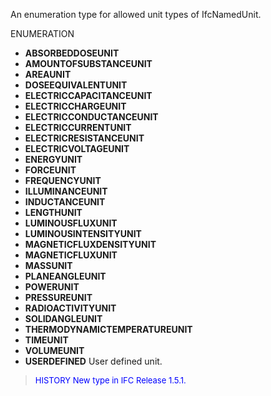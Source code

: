 An enumeration type for allowed unit types of IfcNamedUnit.

ENUMERATION

* **ABSORBEDDOSEUNIT** 
* **AMOUNTOFSUBSTANCEUNIT** 
* **AREAUNIT** 
* **DOSEEQUIVALENTUNIT** 
* **ELECTRICCAPACITANCEUNIT** 
* **ELECTRICCHARGEUNIT** 
* **ELECTRICCONDUCTANCEUNIT** 
* **ELECTRICCURRENTUNIT** 
* **ELECTRICRESISTANCEUNIT** 
* **ELECTRICVOLTAGEUNIT** 
* **ENERGYUNIT** 
* **FORCEUNIT** 
* **FREQUENCYUNIT** 
* **ILLUMINANCEUNIT** 
* **INDUCTANCEUNIT** 
* **LENGTHUNIT** 
* **LUMINOUSFLUXUNIT** 
* **LUMINOUSINTENSITYUNIT** 
* **MAGNETICFLUXDENSITYUNIT** 
* **MAGNETICFLUXUNIT** 
* **MASSUNIT** 
* **PLANEANGLEUNIT** 
* **POWERUNIT** 
* **PRESSUREUNIT** 
* **RADIOACTIVITYUNIT** 
* **SOLIDANGLEUNIT** 
* **THERMODYNAMICTEMPERATUREUNIT** 
* **TIMEUNIT** 
* **VOLUMEUNIT** 
* **USERDEFINED** User defined unit.

> <font size="-1" color="#0000FF">HISTORY New type in IFC Release 1.5.1.
</font>